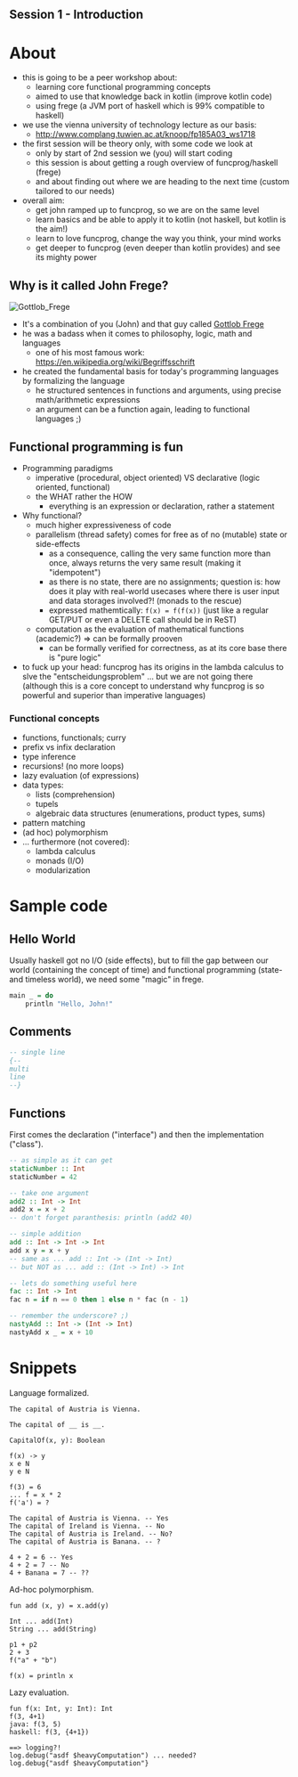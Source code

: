 Session 1 - Introduction
---

# About

* this is going to be a peer workshop about:
	* learning core functional programming concepts
	* aimed to use that knowledge back in kotlin (improve kotlin code)
	* using frege (a JVM port of haskell which is 99% compatible to haskell)
* we use the vienna university of technology lecture as our basis:
	* http://www.complang.tuwien.ac.at/knoop/fp185A03_ws1718
* the first session will be theory only, with some code we look at
	* only by start of 2nd session we (you) will start coding
	* this session is about getting a rough overview of funcprog/haskell (frege)
	* and about finding out where we are heading to the next time (custom tailored to our needs)
* overall aim:
	* get john ramped up to funcprog, so we are on the same level
	* learn basics and be able to apply it to kotlin (not haskell, but kotlin is the aim!)
	* learn to love funcprog, change the way you think, your mind works
	* get deeper to funcprog (even deeper than kotlin provides) and see its mighty power

## Why is it called John Frege?

![Gottlob_Frege](https://upload.wikimedia.org/wikipedia/commons/thumb/9/99/Young_frege.jpg/220px-Young_frege.jpg)

* It's a combination of you (John) and that guy called [Gottlob Frege](https://en.wikipedia.org/wiki/Gottlob_Frege)
* he was a badass when it comes to philosophy, logic, math and languages
	* one of his most famous work: https://en.wikipedia.org/wiki/Begriffsschrift
* he created the fundamental basis for today's programming languages by formalizing the language
	* he structured sentences in functions and arguments, using precise math/arithmetic expressions
	* an argument can be a function again, leading to functional languages ;)

## Functional programming is fun

* Programming paradigms
	* imperative (procedural, object oriented) VS declarative (logic oriented, functional)
	* the WHAT rather the HOW
		* everything is an expression or declaration, rather a statement
* Why functional?
	* much higher expressiveness of code
	* parallelism (thread safety) comes for free as of no (mutable) state or side-effects
		* as a consequence, calling the very same function more than once, always returns the very same result (making it "idempotent")
		* as there is no state, there are no assignments; question is: how does it play with real-world usecases where there is user input and data storages involved?! (monads to the rescue)
		* expressed mathemtically: `f(x) = f(f(x))` (just like a regular GET/PUT or even a DELETE call should be in ReST)
	* computation as the evaluation of mathematical functions (academic?) => can be formally prooven
		* can be formally verified for correctness, as at its core base there is "pure logic"
* to fuck up your head: funcprog has its origins in the lambda calculus to slve the "entscheidungsproblem" ... but we are not going there (although this is a core concept to understand why funcprog is so powerful and superior than imperative languages)

### Functional concepts

* functions, functionals; curry
* prefix vs infix declaration
* type inference
* recursions! (no more loops)
* lazy evaluation (of expressions)
* data types:
	* lists (comprehension)
	* tupels
	* algebraic data structures (enumerations, product types, sums)
* pattern matching
* (ad hoc) polymorphism
* ... furthermore (not covered):
	* lambda calculus
	* monads (I/O)
	* modularization


# Sample code

## Hello World

Usually haskell got no I/O (side effects), but to fill the gap between our world (containing the concept of time) and functional programming (state- and timeless world), we need some "magic" in frege.

```haskell
main _ = do
    println "Hello, John!"
```

## Comments

```haskell
-- single line
{--
multi
line
--}
```

## Functions

First comes the declaration ("interface") and then the implementation ("class").

```haskell
-- as simple as it can get
staticNumber :: Int
staticNumber = 42

-- take one argument
add2 :: Int -> Int
add2 x = x + 2
-- don't forget paranthesis: println (add2 40)

-- simple addition
add :: Int -> Int -> Int
add x y = x + y
-- same as ... add :: Int -> (Int -> Int)
-- but NOT as ... add :: (Int -> Int) -> Int

-- lets do something useful here
fac :: Int -> Int
fac n = if n == 0 then 1 else n * fac (n - 1)

-- remember the underscore? ;)
nastyAdd :: Int -> (Int -> Int)
nastyAdd x _ = x + 10
```

# Snippets

Language formalized.

```
The capital of Austria is Vienna.

The capital of __ is __.

CapitalOf(x, y): Boolean

f(x) -> y
x e N
y e N

f(3) = 6
... f = x * 2
f('a') = ?

The capital of Austria is Vienna. -- Yes
The capital of Ireland is Vienna. -- No
The capital of Austria is Ireland. -- No?
The capital of Austria is Banana. -- ?

4 + 2 = 6 -- Yes
4 + 2 = 7 -- No
4 + Banana = 7 -- ??
```

Ad-hoc polymorphism.

```
fun add (x, y) = x.add(y)

Int ... add(Int)
String ... add(String)

p1 + p2
2 + 3
f("a" + "b")

f(x) = println x
```

Lazy evaluation.

```
fun f(x: Int, y: Int): Int
f(3, 4+1)
java: f(3, 5)
haskell: f(3, {4+1})

==> logging?!
log.debug("asdf $heavyComputation") ... needed?
log.debug{"asdf $heavyComputation"}
```